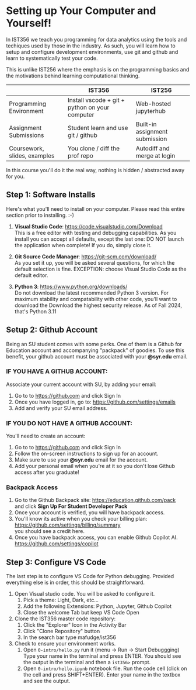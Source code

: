 # Setting up Your Computer and Yourself!

In IST356 we teach you programming for data analytics using the tools and techiques used by those in the industry. As such, you will learn how to setup and configure development environments, use git and github and learn to systematically test your code.

This is unlike IST256 where the emphasis is on the programming basics and the motivations behind learning computational thinking.



|| IST356 | IST256|
|-----|-----|-----|
Programming Environment | Install vscode + git + python on your computer | Web-hosted jupyterhub |
Assignment Submissions | Student learn and use git / github | Built-in assignment submission
Coursework, slides, examples | You clone / diff the prof repo | Autodiff and merge at login

In this course you'll do it the real way, nothing is hidden / abstracted away for you.

## Step 1: Software Installs

Here's what you'll need to install on your computer. Please read this entire section prior to installing. :-)

1. **Visual Studio Code**: https://code.visualstudio.com/Download   
This is a free editor with testing and debugging capabilities. As you install you can accept all defaults, except the last one: DO NOT launch the application when complete! If you do, simply close it. 

2. **Git Source Code Manager**: https://git-scm.com/download/  
As you set it up, you will be asked several questions, for which the default selection is fine. EXCEPTION: choose Visual Studio Code as the default editor. 

3. **Python 3**: https://www.python.org/downloads/  
Do not download the latest recommended Python 3 version. For maximum stability and compatability with other code, you'll want to download the Download the highest security release. As of Fall 2024, that's Python 3.11 

## Setup 2: Github Account

Being an SU student comes with some perks. One of them is a Github for Education account and accompanying "packpack" of goodies. To use this benefit, your github account must be associated with your **@syr.edu** email.

### IF YOU HAVE A GITHUB ACCOUNT:

Associate your current account with SU, by adding your email:

1. Go to to https://github.com  and click Sign In 
2. Once you have logged in, go to: https://github.com/settings/emails  
3. Add and verify your SU email address.

### IF YOU DO NOT HAVE A GITHUB ACCOUNT:

You'll need to create an account:

1. Go to to https://github.com  and click Sign In 
2. Follow the on-screen instructions to sign up for an account.
3. Make sure to use your **@syr.edu** email for the account.
4. Add your personal email when you're at it so you don't lose Github access after you graduate!

### Backpack Access

1. Go to the Github Backpack site:  https://education.github.com/pack  
and click **Sign Up For Student Developer Pack**
2. Once your account is verified, you will have backpack access.
3. You'll know its active when you check your billing plan: https://github.com/settings/billing/summary   
you should see a credit here.
4. Once you have backpack access, you can enable Github Copilot AI. https://github.com/settings/copilot 


## Step 3: Configure VS Code

The last step is to configure VS Code for Python debugging. Provided everything else is in order, this should be straightforward.

1. Open Visual studio code. You will be asked to configure it.
    1. Pick a theme: Light, Dark, etc...
    2. Add the following Extensions: Python, Jupyter, Github Copilot
    3. Close the welcome Tab but keep VS Code Open
2. Clone the IST356 master code repository:
    1. Click the "Explorer" Icon in the Activity Bar
    2. Click "Clone Repository" button
    3. In the search bar type mafudge/ist356
3. Check to ensure your environment works.
    1. Open `0-intro/hello.py` run it (menu -> Run -> Start Debuggging) Type your name in the terminal and press ENTER. You should see the output in the terminal and then a `ist356>` prompt.
    2. Open `0-intro/hello.ipynb` notebook file. Run the code cell (click on the cell and press SHIFT+ENTER). Enter your name in the textbox and see the output.